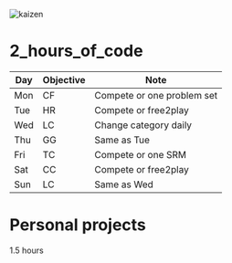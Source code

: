 ![kaizen](http://getflycrm.com/wp-content/uploads/2016/02/kaizen-la-gi.jpg)
# 2_hours_of_code
| Day | Objective | Note                       |
|-----|-----------|----------------------------|
| Mon | CF        | Compete or one problem set |
| Tue | HR        | Compete or free2play       |
| Wed | LC        | Change category daily      |
| Thu | GG        | Same as Tue                |
| Fri | TC        | Compete or one SRM         |
| Sat | CC        | Compete or free2play       |
| Sun | LC        | Same as Wed                |

# Personal projects
 1.5 hours
